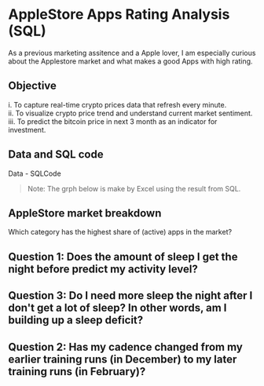 # AppleStore Apps Rating Analysis (SQL)
As a previous marketing assitence and a Apple lover, I am especially curious about the Applestore market and what makes a good Apps with high rating.

## Objective
i. To capture real-time crypto prices data that refresh every minute.  
ii. To visualize crypto price trend and understand current market sentiment.  
iii. To predict the bitcoin price in next 3 month as an indicator for investment.

## Data and SQL code
Data - SQLCode
> Note: The grph below is make by Excel using the result from SQL.

## AppleStore market breakdown
Which category has the highest share of (active) apps in the market?



## Question 1: Does the amount of sleep I get the night before predict my activity level?


## Question 3: Do I need more sleep the night after I don't get a lot of sleep? In other words, am I building up a sleep deficit?

## Question 2: Has my cadence changed from my earlier training runs (in December) to my later training runs (in February)?
 



